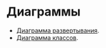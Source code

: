 # Диаграммы

- [Диаграмма развертывания](https://github.com/steppbol/e-Ground/blob/master/Documentation/Diagrams/Deployment/Readme.md).
- [Диаграмма классов](https://github.com/steppbol/e-Ground/blob/master/Documentation/Diagrams/Classes/Readme.md).
